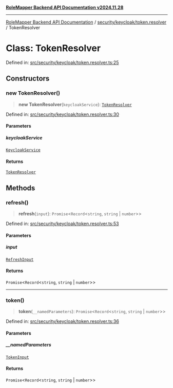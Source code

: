 [**RoleMapper Backend API Documentation v2024.11.28**](../../../../README.md)

***

[RoleMapper Backend API Documentation](../../../../modules.md) / [security/keycloak/token.resolver](../README.md) / TokenResolver

# Class: TokenResolver

Defined in: [src/security/keycloak/token.resolver.ts:25](https://github.com/FlowCraft-AG/RoleMapper/blob/3cef41945a7433078df8de15ae023cbf018d74ba/backend/src/security/keycloak/token.resolver.ts#L25)

## Constructors

### new TokenResolver()

> **new TokenResolver**(`keycloakService`): [`TokenResolver`](TokenResolver.md)

Defined in: [src/security/keycloak/token.resolver.ts:30](https://github.com/FlowCraft-AG/RoleMapper/blob/3cef41945a7433078df8de15ae023cbf018d74ba/backend/src/security/keycloak/token.resolver.ts#L30)

#### Parameters

##### keycloakService

[`KeycloakService`](../../keycloak.service/classes/KeycloakService.md)

#### Returns

[`TokenResolver`](TokenResolver.md)

## Methods

### refresh()

> **refresh**(`input`): `Promise`\<`Record`\<`string`, `string` \| `number`\>\>

Defined in: [src/security/keycloak/token.resolver.ts:53](https://github.com/FlowCraft-AG/RoleMapper/blob/3cef41945a7433078df8de15ae023cbf018d74ba/backend/src/security/keycloak/token.resolver.ts#L53)

#### Parameters

##### input

[`RefreshInput`](../type-aliases/RefreshInput.md)

#### Returns

`Promise`\<`Record`\<`string`, `string` \| `number`\>\>

***

### token()

> **token**(`__namedParameters`): `Promise`\<`Record`\<`string`, `string` \| `number`\>\>

Defined in: [src/security/keycloak/token.resolver.ts:36](https://github.com/FlowCraft-AG/RoleMapper/blob/3cef41945a7433078df8de15ae023cbf018d74ba/backend/src/security/keycloak/token.resolver.ts#L36)

#### Parameters

##### \_\_namedParameters

[`TokenInput`](../type-aliases/TokenInput.md)

#### Returns

`Promise`\<`Record`\<`string`, `string` \| `number`\>\>
